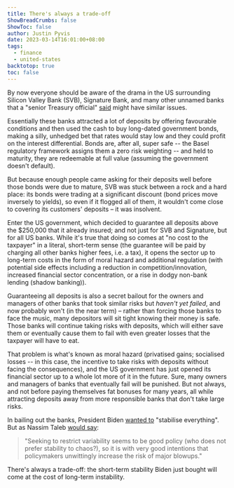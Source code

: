 ```yaml
---
title: There's always a trade-off
ShowBreadCrumbs: false
ShowToc: false
author: Justin Pyvis
date: 2023-03-14T16:01:00+08:00
tags:
  - finance
  - united-states
backtotop: true
toc: false
---
```

By now everyone should be aware of the drama in the US surrounding Silicon Valley Bank (SVB), Signature Bank, and many other unnamed banks that a "senior Treasury official" [said]( https://www.nbcnews.com/business/business-news/treasury-says-will-back-silicon-valley-bank-deposits-rcna74570) might have similar issues.

Essentially these banks attracted a lot of deposits by offering favourable conditions and then used the cash to buy long-dated government bonds, making a silly, unhedged bet that rates would stay low and they could profit on the interest differential. Bonds are, after all, super safe -- the Basel regulatory framework assigns them a zero risk weighting -- and held to maturity, they are redeemable at full value (assuming the government doesn't default). 

But because enough people came asking for their deposits well before those bonds were due to mature, SVB was stuck between a rock and a hard place: its bonds were trading at a significant discount (bond prices move inversely to yields), so even if it flogged all of them, it wouldn't come close to covering its customers' deposits – it was insolvent.

Enter the US government, which decided to guarantee all deposits above the $250,000 that it already insured; and not just for SVB and Signature, but for all US banks. While it's true that doing so comes at "no cost to the taxpayer" in a literal, short-term sense (the guarantee will be paid by charging all other banks higher fees, i.e. a tax), it opens the sector up to long-term costs in the form of moral hazard and additional regulation (with potential side effects including a reduction in competition/innovation, increased financial sector concentration, or a rise in dodgy non-bank lending (shadow banking)).

Guaranteeing all deposits is also a secret bailout for the owners and managers of other banks that took similar risks but *haven't yet failed*, and now probably won't (in the near term) – rather than forcing those banks to face the music, many depositors will sit tight knowing their money is safe. Those banks will continue taking risks with deposits, which will either save them or eventually cause them to fail with even greater losses that the taxpayer will have to eat.

That problem is what's known as moral hazard (privatised gains; socialised losses -- in this case, the incentive to take risks with deposits without facing the consequences), and the US government has just opened its financial sector up to a whole lot more of it in the future. Sure, many owners and managers of banks that eventually fail will be punished. But not always, and not before paying themselves fat bonuses for many years, all while attracting deposits away from more responsible banks that don't take large risks.

In bailing out the banks, President Biden [wanted to](https://www.politico.com/news/2023/03/13/the-emergency-bank-rescue-that-almost-didnt-happen-72-hours-00086868) "stabilise everything". But as Nassim Taleb [would say](https://www.jstor.org/stable/23039405):

> "Seeking to restrict variability seems to be good policy (who does not prefer stability to chaos?), so it is with very good intentions that policymakers unwittingly increase the risk of major blowups."

There's always a trade-off: the short-term stability Biden just bought will come at the cost of long-term instability.